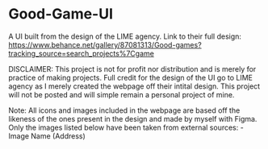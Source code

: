 # Good-Game-UI
A UI built from the design of the LIME agency. Link to their full design: https://www.behance.net/gallery/87081313/Good-games?tracking_source=search_projects%7Cgame

DISCLAIMER:
This project is not for profit nor distribution and is merely for practice of making projects. Full credit for the design of the UI go to LIME agency as I merely created the webpage off their intital design. This project will not be posted and will simple remain a personal project of mine.

Note:
All icons and images included in the webpage are based off the likeness of the ones present in the design and made by myself with Figma. Only the images listed below have been taken from external sources:
	- Image Name (Address)
